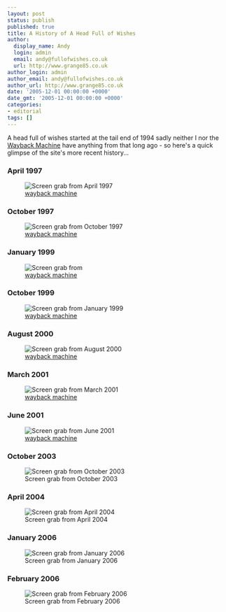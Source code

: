 ```yaml
---
layout: post
status: publish
published: true
title: A History of A Head Full of Wishes
author:
  display_name: Andy
  login: admin
  email: andy@fullofwishes.co.uk
  url: http://www.grange85.co.uk
author_login: admin
author_email: andy@fullofwishes.co.uk
author_url: http://www.grange85.co.uk
date: '2005-12-01 00:00:00 +0000'
date_gmt: '2005-12-01 00:00:00 +0000'
categories:
- editorial
tags: []
---
```


A head full of wishes started at the tail end of 1994 sadly neither I nor the <a href="http://www.archive.org/">Wayback Machine</a> have anything from that long ago - so here's a quick glimpse of the site's more recent history...

### April 1997
<figure class="caption aligncenter"><img src="https://media.fullofwishes.co.uk/images/misc/wishes_199704.gif" alt="Screen grab from April 1997" /><figcaption class="caption-text"><a href="http://web.archive.org/web/19970412134846/http://www.aald.demon.co.uk/galaxie/index.html">wayback machine</a></figcaption></figure>


### October 1997
<figure class="caption aligncenter"><img src="https://media.fullofwishes.co.uk/images/misc/wishes_199710.gif" alt="Screen grab from October 1997" /><figcaption class="caption-text"><a href="http://web.archive.org/web/19971010094500/http://www.aald.demon.co.uk/galaxie/index.html">wayback machine</a></figcaption></figure>


### January 1999
<figure class="caption aligncenter"><img src="https://media.fullofwishes.co.uk/images/misc/wishes_199901.gif" alt="Screen grab from " /><figcaption class="caption-text"><a href="  http://web.archive.org/web/19990117025633/http://www.aald.demon.co.uk/galaxie/index.html">wayback machine</a></figcaption></figure>


### October 1999
<figure class="caption aligncenter"><img src="https://media.fullofwishes.co.uk/images/misc/wishes_199910.gif" alt="Screen grab from January 1999" /><figcaption class="caption-text"><a href="http://web.archive.org/web/19991009090606/http://www.aald.demon.co.uk/galaxie/index.html">wayback machine</a></figcaption></figure>


### August 2000
<figure class="caption aligncenter"><img src="https://media.fullofwishes.co.uk/images/misc/wishes_200008.gif" alt="Screen grab from August 2000" /><figcaption class="caption-text"><a href="http://web.archive.org/web/20000815204402/http://www.aald.demon.co.uk/galaxie/index.html">wayback machine</a></figcaption></figure>


### March 2001
<figure class="caption aligncenter"><img src="https://media.fullofwishes.co.uk/images/misc/wishes_200103.png" alt="Screen grab from March 2001" /><figcaption class="caption-text"><a href="http://web.archive.org/web/20000831044159/http://www.grange85.co.uk/galaxie/">wayback machine</a></figcaption></figure>


### June 2001
<figure class="caption aligncenter"><img src="https://media.fullofwishes.co.uk/images/misc/wishes_200106.gif" alt="Screen grab from June 2001" /><figcaption class="caption-text"><a href="http://web.archive.org/web/20010609112023/www.grange85.co.uk/galaxie/index.php">wayback machine</a></figcaption></figure>


### October 2003
<figure class="caption aligncenter"><img src="https://media.fullofwishes.co.uk/images/misc/wishes_200310.jpg" alt="Screen grab from October 2003" /><figcaption class="caption-text">Screen grab from October 2003</figcaption></figure>

### April 2004
<figure class="caption aligncenter"><img src="https://media.fullofwishes.co.uk/images/misc/wishes_200404.jpg" alt="Screen grab from April 2004" /><figcaption class="caption-text">Screen grab from April 2004</figcaption></figure>

### January 2006
<figure class="caption aligncenter"><img src="https://media.fullofwishes.co.uk/images/misc/wishes_200601.png" alt="Screen grab from January 2006" /><figcaption class="caption-text">Screen grab from January 2006</figcaption></figure>

### February 2006
<figure class="caption aligncenter"><img src="https://media.fullofwishes.co.uk/images/misc/wishes_200602.png" alt="Screen grab from February 2006" /><figcaption class="caption-text">Screen grab from February 2006</figcaption></figure>

